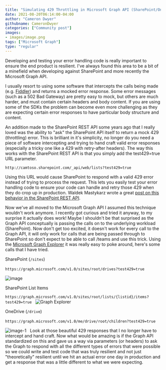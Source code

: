 ```yaml
---
title: "Simulating 429 Throttling in Microsoft Graph API (SharePoint/OneDrive workloads)"
date: 2021-08-20T06:14:00-04:00
author: "Cameron Dwyer"
githubname: CameronDwyer
categories: ["Community post"]
images:
- images/image.png
tags: ["Microsoft Graph"]
type: "regular"
---
```


Developing and testing your error handling code is really important to ensure the end product is resilient. I've always found this area to be a bit of a minefield when developing against SharePoint and more recently the Microsoft Graph API. 

I usually resort to using some software that intercepts the calls being made (e.g. [Fiddler](https://camerondwyer.com/2019/05/16/top-6-fiddler-tips-for-developers/)) and returns a mocked error response. Some error messages (such as a 502 Bad Gateway) are pretty easy to mock, but others are much harder, and must contain certain headers and body content. If you are using some of the SDKs the problem can become even more challenging as they are expecting certain error responses to have particular body structure and content.

An addition made to the SharePoint REST API some years ago that I really loved was the ability to "ask" the SharePoint API itself to return a mock 429 (throttling) error. This is brilliant in it's simplicity, no longer do you need a piece of software intercepting and trying to hand craft valid error responses (especially a tricky one like a 429 with retry-after headers). The way this works with the SharePoint REST API is that you simply add the test429=true URL parameter.
 

`http://camtoso.sharepoint.com/_api/web/lists?test429=true`


Using this URL would cause SharePoint to respond with a valid 429 error instead of trying to process the request. This lets you easily test your error handling code to ensure your code can handle and retry those 429 when they do crop up in production. Waldek Mastykarz wrote a great [post on this behavior in the SharePoint REST API](https://blog.mastykarz.nl/simulating-throttling-sharepoint/).

Now we've all moved to the Microsoft Graph API I assumed this technique wouldn't work anymore. I recently got curious and tried it anyway, to my surprise it actually does work! Maybe I shouldn't be that surprised as the Graph API conceptually is passing the calls on to the underlying workload (SharePoint). Now don't get too excited, it doesn't work for every call to the Graph API, it will only work for calls that are being passed through to SharePoint so don't expect to be able to call /teams and use this trick. Using the [Microsoft Graph Explorer](https://developer.microsoft.com/graph/graph-explorer/preview?WT.mc_id=M365-MVP-5002900) it was really easy to poke around, here's some calls that I have tried.

SharePoint (`/sites`)

`https://graph.microsoft.com/v1.0/sites/root/drives?test429=true`
 

![image](images/image.png)

SharePoint List Items

`https://graph.microsoft.com/v1.0/sites/root/lists/{listid}/items?test429=true`
 
![Graph Explorer](images/image-2.png)

OneDrive (`/drive`)

`https://graph.microsoft.com/v1.0/me/drive/root/children?test429=true`
 

![image-1](images/image-1.png)
 
Look at those beautiful 429 responses that I no longer have to intercept and hand craft. Now what would be amazing is if the Graph API standardized on this and gave us a way via parameters (or headers) to ask the Graph to respond with all the different types of errors that were possible so we could write and test code that was truly resilient and not just "theoretically" resilient until we hit an actual error one day in production and get a response that was a little different to what we were expecting.

